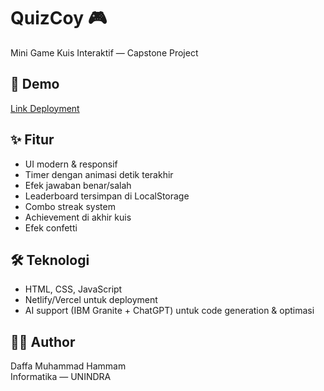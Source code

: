 # QuizCoy 🎮

Mini Game Kuis Interaktif — Capstone Project

## 🚀 Demo
[Link Deployment](https://quizcoy.netlify.app/)

## ✨ Fitur
- UI modern & responsif
- Timer dengan animasi detik terakhir
- Efek jawaban benar/salah
- Leaderboard tersimpan di LocalStorage
- Combo streak system
- Achievement di akhir kuis
- Efek confetti

## 🛠️ Teknologi
- HTML, CSS, JavaScript
- Netlify/Vercel untuk deployment
- AI support (IBM Granite + ChatGPT) untuk code generation & optimasi

## 👨‍💻 Author
Daffa Muhammad Hammam  
Informatika — UNINDRA
